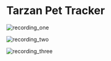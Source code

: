 # Tarzan Pet Tracker

![recording_one](readme_files/record_1.gif)

![recording_two](readme_files/record_2.gif)

![recording_three](readme_files/record_3.gif)

